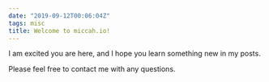 ```yaml
---
date: "2019-09-12T00:06:04Z"
tags: misc
title: Welcome to miccah.io!
---
```

I am excited you are here, and I hope you learn something new in
my posts.

Please feel free to contact me with any questions.

